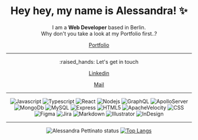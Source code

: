 <div align="center">

# Hey hey, my name is Alessandra! :sparkles:
 
<div> 
  I am a <strong>Web Developer</strong> based in Berlin.
<br>
Why don't you take a look at my Portfolio first..?
  <br>
  <a href="https://alessandrapettinato.netlify.app/"><p>Portfolio</p></a>
</div>
	
---
<div align="center">
:raised_hands:  Let's get in touch 
<br>
 <a href="https://www.linkedin.com/in/alessandra-pettinato/"><p>Linkedin</p></a>
 <a target="_blank" href="mailto:alessandrapettinato@hotmail.it" rel="noopener noreferrer">Mail</a>
</div>

---
 <p align="center">
  
<img alt="Javascript" src="https://img.shields.io/badge/JavaScript-F7DF1E?style=for-the-badge&logo=javascript&logoColor=white" />
<img alt="Typescript" src="https://img.shields.io/badge/Typescript-3178C6?style=for-the-badge&logo=typescript&logoColor=white" />
<img alt="React" src="https://img.shields.io/badge/React-61DAFB?style=for-the-badge&logo=react&logoColor=white" />
<img alt="Nodejs" src="https://img.shields.io/badge/Node.js-43853D?style=for-the-badge&logo=node.js&logoColor=white" />
<img alt="GraphQL" src="https://img.shields.io/badge/GraphQL-E10098?style=for-the-badge&logo=graphql&logoColor=white" />
<img alt="ApolloServer" src="https://img.shields.io/badge/-Apollo%20Server-orange?style=for-the-badge&logo=apolloserver&logoColor=white"/>  
<img alt="MongoDb" src="https://img.shields.io/badge/-MongoDB-green?style=for-the-badge&logo=mongodb&logoColor=white"/> 
<img alt="MySQL" src="https://img.shields.io/badge/MySQL-4479A1?style=for-the-badge&logo=mysql&logoColor=white" />
<img alt="Express" src="https://img.shields.io/badge/Express.js-404D59?style=for-the-badge" />
<img alt="HTML5" src="https://img.shields.io/badge/HTML5-E34F26?style=for-the-badge&logo=html5&logoColor=white" />
<img alt="ApacheVelocity" src="https://img.shields.io/badge/-Apache%20Velocity-green?style=for-the-badge&logo=apachevelocity&logoColor=white"/>  
<img alt="CSS" src="https://img.shields.io/badge/CSS3-1572B6?style=for-the-badge&logo=css3&logoColor=white" />
<img alt="Figma" src="https://img.shields.io/badge/Figma-F24E1E?style=for-the-badge&logo=figma&logoColor=white" />
<img alt="Jira" src="https://img.shields.io/badge/Jira-0052CC?style=for-the-badge&logo=jira&logoColor=white" />
<img alt="Markdown" src="https://img.shields.io/badge/Markdown-000000?style=for-the-badge&logo=markdown&logoColor=white" />
<img alt="Illustrator" src="https://img.shields.io/badge/Illustrator-31A8FF?style=for-the-badge&logo=adobeillustrator&logoColor=white" />
<img alt="InDesign" src="https://img.shields.io/badge/InDesign-FF3366?style=for-the-badge&logo=adobeindesign&logoColor=white" />
</p>
  
  
</div>

---
<div align="center">

![Alessandra Pettinato status](https://github-readme-stats.vercel.app/api?username=alessandrapettinato&&theme=dark&show_show_icons=true) [![Top Langs](https://github-readme-stats.vercel.app/api/top-langs/?username=alessandrapettinato&langs_count=6&hide=html&theme=dark&layout=compact)](https://github.com/AlessandraPettinato/github-readme-stats)

</div>

</div>
